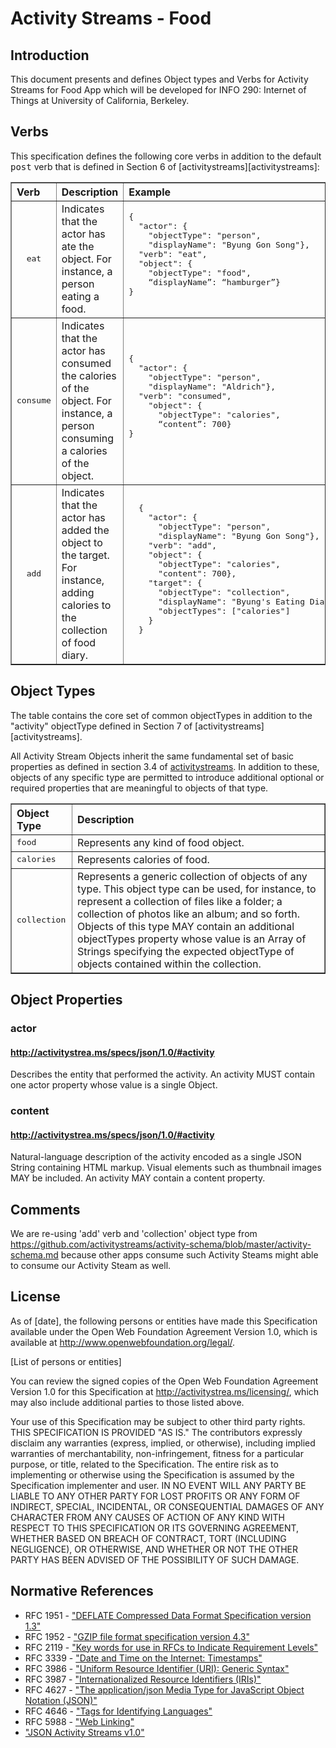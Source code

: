 # Activity Streams - Food

##  Introduction
<a name="introduction" />
This document presents and defines Object types and Verbs for Activity Streams for Food App which will be developed for INFO 290: Internet of Things at University of California, Berkeley.

## Verbs
<a name="verbs" />
This specification defines the following core verbs in addition to the default <tt>post</tt> verb that is defined in Section 6 of [activitystreams][activitystreams]:

<table border="1">
  <tr><th align="left" width="5%">Verb</th><th width="50%" align="left">Description</th><th align="left" nowrap="nowrap">Example</th></tr>
  <tr>
    <td align="center"><tt>eat</tt></td>
    <td>Indicates that the actor has ate the object. For instance, a person eating a food.</td>
    <td nowrap="nowrap">
      <pre>
{
  "actor": {
    "objectType": "person",
    "displayName": "Byung Gon Song"},
  "verb": "eat",
  "object": {
    "objectType": "food",
    “displayName”: “hamburger”}
}
      </pre>
    </td>
  </tr>
  <tr>
    <td align="center"><tt>consume</tt></td>
    <td>Indicates that the actor has consumed the calories of the object. For instance, a person consuming a calories of the object.</td>
    <td>
      <pre>
{
  "actor": {
    "objectType": "person",
    "displayName": "Aldrich"},
  "verb": "consumed",
    "object": {
      "objectType": "calories",
      “content”: 700}
}
      </pre>
    </td>
  </tr>
  <tr>
    <td align="center"><tt>add</tt></td>
    <td>Indicates that the actor has added the object to the target. For instance, adding calories to the collection of food diary. </td>
    <td>
      <pre>
  {
    "actor": {
      "objectType": "person", 
      "displayName": "Byung Gon Song"},
    "verb": "add",
    "object": {
      "objectType": "calories", 
      "content": 700},
    "target": {
      "objectType": "collection",
      "displayName": "Byung's Eating Diary",
      "objectTypes": ["calories"]
    }
  }
      </pre>
    </td>
  </tr>
</table>

## Object Types
<a name="object-types" />
The table contains the core set of common objectTypes in addition to the "activity" objectType defined in Section 7 of [activitystreams][activitystreams].

All Activity Stream Objects inherit the same fundamental set of basic properties as defined in section 3.4 of [activitystreams][activitystreams].  In addition to these, objects of any specific type are permitted to introduce additional optional or required properties that are meaningful to objects of that type.

<table border="1">
  <tr><th align="left">Object Type</th><th align="left">Description</th></tr>
  <tr>
    <td><tt>food</tt></td>
    <td>Represents any kind of food object.</td>
  </tr>
  <tr>
    <td><tt>calories</tt></td>
    <td>Represents calories of food.</td>
  </tr>
  <tr>
  <td><tt>collection</tt></td>
  <td>Represents a generic collection of objects of any type. This object type can be used, for instance, to represent a collection of files like a folder; a collection of photos like an album; and so forth. Objects of this type MAY contain an additional objectTypes property whose value is an Array of Strings specifying the expected objectType of objects contained within the collection.</td>
  </tr>

</table>


## Object Properties

### actor

#### http://activitystrea.ms/specs/json/1.0/#activity

Describes the entity that performed the activity. An activity MUST contain one actor property whose value is a single Object.


### content 

#### http://activitystrea.ms/specs/json/1.0/#activity

Natural-language description of the activity encoded as a single JSON String containing HTML markup. Visual elements such as thumbnail images MAY be included. An activity MAY contain a content property.

## Comments
We are re-using 'add' verb and 'collection' object type from https://github.com/activitystreams/activity-schema/blob/master/activity-schema.md because other apps consume such Activity Steams might able to consume our Activity Steam as well.


## License

As of [date], the following persons or entities have made this Specification available under the Open Web Foundation Agreement Version 1.0, which is available at http://www.openwebfoundation.org/legal/.

[List of persons or entities]

You can review the signed copies of the Open Web Foundation Agreement Version 1.0 for this Specification at http://activitystrea.ms/licensing/, which may also include additional parties to those listed above.

Your use of this Specification may be subject to other third party rights. THIS SPECIFICATION IS PROVIDED "AS IS." The contributors expressly disclaim any warranties (express, implied, or otherwise), including implied warranties of merchantability, non-infringement, fitness for a particular purpose, or title, related to the Specification. The entire risk as to implementing or otherwise using the Specification is assumed by the Specification implementer and user. IN NO EVENT WILL ANY PARTY BE LIABLE TO ANY OTHER PARTY FOR LOST PROFITS OR ANY FORM OF INDIRECT, SPECIAL, INCIDENTAL, OR CONSEQUENTIAL DAMAGES OF ANY CHARACTER FROM ANY CAUSES OF ACTION OF ANY KIND WITH RESPECT TO THIS SPECIFICATION OR ITS GOVERNING AGREEMENT, WHETHER BASED ON BREACH OF CONTRACT, TORT (INCLUDING NEGLIGENCE), OR OTHERWISE, AND WHETHER OR NOT THE OTHER PARTY HAS BEEN ADVISED OF THE POSSIBILITY OF SUCH DAMAGE.

## Normative References
<a name="references" />

 * RFC 1951 - ["DEFLATE Compressed Data Format Specification version 1.3"][RFC1951]
 * RFC 1952 - ["GZIP file format specification version 4.3"][RFC1952]
 * RFC 2119 - ["Key words for use in RFCs to Indicate Requirement Levels"][RFC2119]
 * RFC 3339 - ["Date and Time on the Internet: Timestamps"][RFC3339]
 * RFC 3986 - ["Uniform Resource Identifier (URI): Generic Syntax"][RFC3986]
 * RFC 3987 - ["Internationalized Resource Identifiers (IRIs)"][RFC3987]
 * RFC 4627 - ["The application/json Media Type for JavaScript Object Notation (JSON)"][RFC4627]
 * RFC 4646 - ["Tags for Identifying Languages"][RFC4646]
 * RFC 5988 - ["Web Linking"][RFC5988]
 * ["JSON Activity Streams v1.0"][activitystreams]

[RFC1951]: http://www.ietf.org/rfc/rfc1951.txt "DEFLATE Compressed Data Format Specification version 1.3"
[RFC1952]: http://www.ietf.org/rfc/rfc1952.txt "GZIP file format specification version 4.3"
[RFC2119]: http://www.ietf.org/rfc/rfc1952.txt "Key words for use in RFCs to Indicate Requirement Levels"
[RFC3339]: http://www.ietf.org/rfc/rfc3339.txt "Date and Time on the Internet: Timestamps"
[RFC3986]: http://www.ietf.org/rfc/rfc3986.txt "Uniform Resource Identifier (URI): Generic Syntax"
[RFC3987]: http://www.ietf.org/rfc/rfc3987.txt "Internationalized Resource Identifiers (IRIs)"
[RFC4627]: http://www.ietf.org/rfc/rfc4627.txt "The application/json Media Type for JavaScript Object Notation (JSON)"
[RFC4646]: http://www.ietf.org/rfc/rfc4646.txt "Tags for Identifying Languages"
[RFC5988]: http://www.ietf.org/rfc/rfc5988.txt "Web Linking"
[activitystreams]: http://activitystrea.ms/specs/json/1.0/ "JSON Activity Streams v1.0"

[1]: http://dublincore.org "Dublin Core"
[2]: http://www.geojson.org/geojson-spec.html "GeoJSON"
[3]: http://json-ld.org/ "JSON-LD"
[4]: http://www.iana.org/assignments/link-relations/link-relations.xml "Link Relations"
[5]: http://www.odata.org/ "OData"
[6]: https://developers.facebook.com/docs/opengraph/ "OpenGraph"
[7]: http://schema.org "Schema.org"

